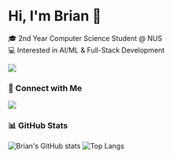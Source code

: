 # Hi, I'm Brian 👋

🎓 2nd Year Computer Science Student @ NUS  
💻 Interested in AI/ML & Full-Stack Development  

<img src="https://skillicons.dev/icons?i=python,java,postgresql,react,javascript,git" />

### 🔗 Connect with Me
<p align="left">
  <a href="https://www.linkedin.com/in/brian-hu-479b02348/">
    <img src="https://img.shields.io/badge/LinkedIn-blue?style=for-the-badge&logo=linkedin&logoColor=white"/>
  </a>
</p>

### 📊 GitHub Stats
![Brian's GitHub stats](https://github-readme-stats.vercel.app/api?username=joojaja&show_icons=true)
![Top Langs](https://github-readme-stats.vercel.app/api/top-langs/?username=joojaja&layout=compact)

